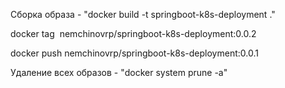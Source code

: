 
Сборка образа - "docker build -t springboot-k8s-deployment ." 

docker tag <IMAGE ID> nemchinovrp/springboot-k8s-deployment:0.0.2

docker push nemchinovrp/springboot-k8s-deployment:0.0.1


Удаление всех образов - "docker system prune -a"
